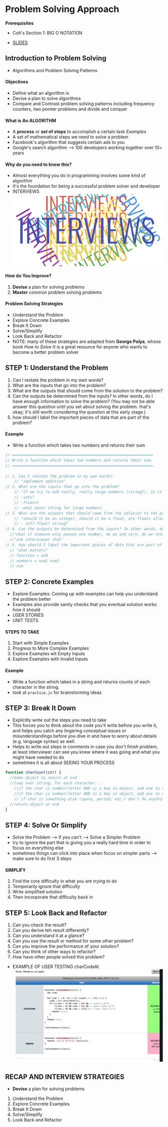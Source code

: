 # Problem Solving Approach
**Prerequisites**
- Colt's Section 1: BIG O NOTATION 
* [SLIDES](https://cs.slides.com/colt_steele/problem-solving-patterns)

## Introduction to Problem Solving
- Algorithms and Problem Solving Patterns
#### Objectives
- Define what an algorithm is
- Devise a plan to solve algorithms
- Compare and Contrast problem solving patterns including frequency counters, two pointer problems and divide and conquer

#### What is An ALGORITHM
- A **process** or **set of steps** to accomplish a certain task
*Examples*
- A set of mathematical steps we need to solve a problem
- Facebook's algorithm that suggests certain ads to you
- Google's search algorithm --> 100 developers working together over 10+ years

#### Why do you need to know this?
- Almost everything you do in programming involves some kind of algorithm
- It's the foundation for being a successful problem solver and developer
- INTERVIEWS
![Picture of Interview slide](assets/intro1.png)
#### How do You Improve?
1. **Devise** a plan for solving problems
2. **Master** common problem solving problems
#### Problem Solving Strategies
- Understand the Problem
- Explore Concrete Examples
- Break It Down
- Solve/Simplify
- Look Back and Refactor
- NOTE: many of these strategies are adapted from **George Polya**, whose book *How to Solve It* is a great resource for anyone who wants to become a better problem solver

## STEP 1: Understand the Problem
1. Can I restate the problem in my own words?
2. What are the inputs that go into the problem?
3. What are the outputs that should come from the solution to the problem?
4. Can the outputs be determined from the inputs? In other words, do I have enough information to solve the problem? (You may not be able answer this question until you set about solving the problem. that's okay; it's still worth considering the question at this early stage.)
5. how should I label the important pieces of data that are part of the problem?

#### Example
- Write a function which takes two numbers and returns their sum
```js
// ===============================================================
// Write a function which takes two numbers and returns their sum.
// ===============================================================

// 1. Can I restate the problem in my own words?
    // "implement addition"
// 2. What are the inputs that go into the problem?
    // "If we try to add really, really large numbers (string?), Is it only two inputs, what if someone wants to add four numbers, or leaves a number off"
    // -ints?
    // -floats?
    // -what about string for large numbers
// 3. What are the outputs that should come from the solution to the problem?
    // "should it be an integer, should it be a float, are floats allowed to be passed in, what about a string returning string if we are doing massive addition"
    // - int? float? string?
// 4. Can the outputs be determined from the inputs? In other words, do I have enough information to solve the problem? 
  //"what if someone only passes one number, do we add zero, do we return undefined or null or something"
  //"ask interviewer that"
// 5. how should I label the important pieces of data that are part of the problem?
  // "what matters"
  // function = add
  // numbers = num1 num2
  // sum
```
## STEP 2: Concrete Examples
- Explore Examples: Coming up with examples can help you understand the problem better
- Examples also provide sanity checks that you eventual solution works how it should
- USER STORIES
- UNIT TESTS 
#### STEPS TO TAKE
1. Start with Simple Examples
2. Progress to More Complex Examples
3. Explore Examples wit Empty Inputs
4. Explore Examples with Invalid Inputs

#### Example
- Write a function which takes in a string and returns counts of each character in the string.
- look at `practice.js` for brainstorming ideas

## STEP 3: Break It Down
- Explicitly write out the steps you need to take
- This forces you to think about the code you'll write before you write it, and helps you catch any lingering conceptual issues or misunderstandings before you dive in and have to worry about details (e.g. language syntax) as well.
- Helps to write out steps in comments in case you don't finish problem, at least interviewer can see you knew where it was going and what you might have needed to do
- sometimes it is all about SEEING YOUR PROCESS
```js
function charCount(str) {
  //make object to return at end
  //loop over string, for each character... 
    //if the char is number/letter AND is a key in object, add one to count
    //if the char is number/letter AND is a key in object, add one to count
    // if char is something else (space, period, etc.) don't do anything
  //return object at end
}
```

## STEP 4: Solve Or Simplify
- Solve the Problem --> if you can't --> Solve a Simpler Problem
- try to ignore the part that is giving you a really hard time in order to focus on everything else
- sometimes things can click into place when focus on simpler parts --> make sure to do first 3 steps
#### SIMPLIFY
1. Find the core difficulty in what you are trying to do
2. Temporarily ignore that difficulty
3. Write simplified solution
4. Then incorporate that difficulty back in


## STEP 5: Look Back and Refactor
1. Can you check the result?
2. Can you derive teh result differently?
3. Can you understand it at a glance?
4. Can you use the result or method for some other problem?
5. Can you improve the performance of your solution?
6. Can you think of other ways to refactor?
7. How have other people solved this problem?

* EXAMPLE OF USER TESTING charCodeAt
![charCodeAt Example](assets/charCodeAt1.png)

## RECAP AND INTERVIEW STRATEGIES
* **Devise** a plan for solving problems
1. Understand the Problem
2. Explore Concrete Examples
3. Break It Down
4. Solve/Simplify
5. Look Back and Refactor

